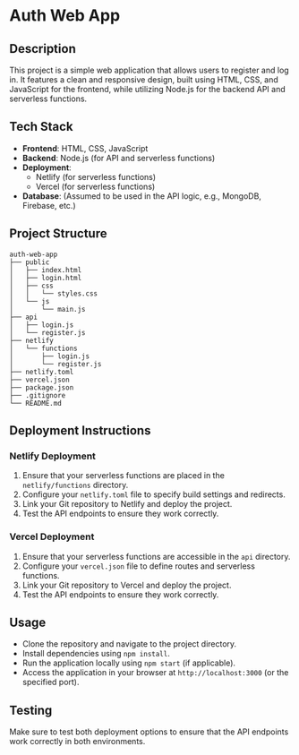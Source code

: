 # Auth Web App

## Description
This project is a simple web application that allows users to register and log in. It features a clean and responsive design, built using HTML, CSS, and JavaScript for the frontend, while utilizing Node.js for the backend API and serverless functions.

## Tech Stack
- **Frontend**: HTML, CSS, JavaScript
- **Backend**: Node.js (for API and serverless functions)
- **Deployment**: 
  - Netlify (for serverless functions)
  - Vercel (for serverless functions)
- **Database**: (Assumed to be used in the API logic, e.g., MongoDB, Firebase, etc.)

## Project Structure
```
auth-web-app
├── public
│   ├── index.html
│   ├── login.html
│   ├── css
│   │   └── styles.css
│   └── js
│       └── main.js
├── api
│   ├── login.js
│   └── register.js
├── netlify
│   └── functions
│       ├── login.js
│       └── register.js
├── netlify.toml
├── vercel.json
├── package.json
├── .gitignore
└── README.md
```

## Deployment Instructions

### Netlify Deployment
1. Ensure that your serverless functions are placed in the `netlify/functions` directory.
2. Configure your `netlify.toml` file to specify build settings and redirects.
3. Link your Git repository to Netlify and deploy the project.
4. Test the API endpoints to ensure they work correctly.

### Vercel Deployment
1. Ensure that your serverless functions are accessible in the `api` directory.
2. Configure your `vercel.json` file to define routes and serverless functions.
3. Link your Git repository to Vercel and deploy the project.
4. Test the API endpoints to ensure they work correctly.

## Usage
- Clone the repository and navigate to the project directory.
- Install dependencies using `npm install`.
- Run the application locally using `npm start` (if applicable).
- Access the application in your browser at `http://localhost:3000` (or the specified port).

## Testing
Make sure to test both deployment options to ensure that the API endpoints work correctly in both environments.